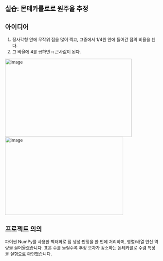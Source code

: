 ## 실습: 몬테카를로로 원주율 추정

## 아이디어 
1. 정사각형 안에 무작위 점을 많이 찍고, 그중에서 1/4원 안에 들어간 점의 비율을 센다.
2. 그 비율에 4를 곱하면 π 근사값이 된다.

<img width="416" height="256" alt="image" src="https://github.com/user-attachments/assets/01b18845-efac-4f60-8610-26e53a03ad7c" /> <img width="388" height="256" alt="image" src="https://github.com/user-attachments/assets/5e085e1f-6560-4a65-8057-2aabb2925143" />




## 프로젝트 의의
파이썬 NumPy를 사용한 벡터화로 점 생성·판정을 한 번에 처리하며, 행렬/배열 연산 역량을 끌어올렸습니다.
표본 수를 늘릴수록 추정 오차가 감소하는 몬테카를로 수렴 특성을 실험으로 확인했습니다.
